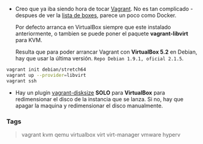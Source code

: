 * Creo que ya iba siendo hora de tocar [Vagrant](https://www.vagrantup.com/).
  No es tan complicado - despues de ver la [lista de boxes](https://app.vagrantup.com/boxes/search),
  parece un poco como Docker.

  Por defecto arranca en VirtualBox siempre que este instalado anteriormente,
  o tambien se puede poner el paquete **vagrant-libvirt** para KVM.

  Resulta que para poder arrancar Vagrant con **VirtualBox 5.2** en Debian,
  hay que usar la última versión. `Repo Debian 1.9.1, oficial 2.1.5`.

```bash
vagrant init debian/stretch64
vagrant up --provider=libvirt
vagrant ssh
```

* Hay un plugin [vagrant-disksize](https://github.com/sprotheroe/vagrant-disksize) **SOLO** para **VirtualBox**
  para redimensionar el disco de la instancia que se lanza. Si no, hay que
  apagar la maquina y redimensionar el disco manualmente.

### Tags
> vagrant kvm qemu virtualbox virt virt-manager vmware hyperv 
